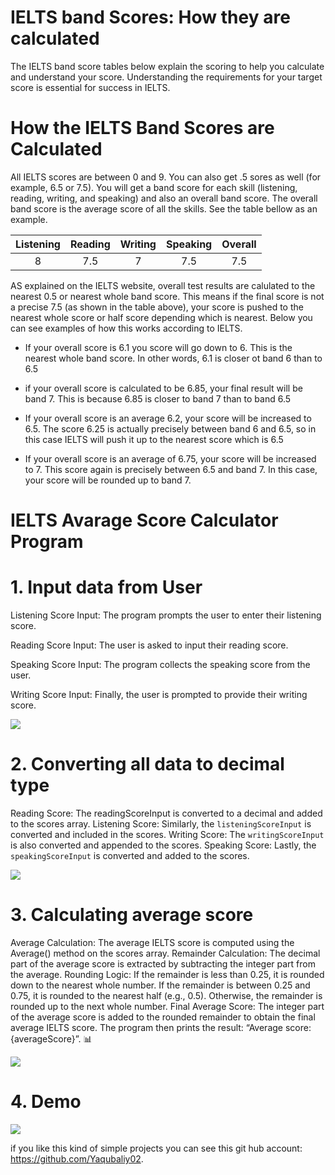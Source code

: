 # IELTS band Scores: How they are calculated

The IELTS band score tables below explain the scoring to help you calculate and understand your score. Understanding the requirements for your target score is essential for success in IELTS.

# How the IELTS Band Scores are Calculated

All IELTS scores are between 0 and 9. You can also get .5 sores as well (for example, 6.5 or 7.5). You will get a band score for each skill (listening, reading, writing, and speaking) and also an overall band score. The overall band score is the average score of all the skills. See the table bellow as an example.

| Listening | Reading | Writing | Speaking | Overall |
|:---------:| :--------:|:--------:|:---------:|:--------:|
|    8      |   7.5   |   7     |    7.5   |  7.5    | 



AS explained on the IELTS website, overall test results are calulated to the nearest 0.5 or nearest whole band score. This means if the final score is not a precise 7.5 (as shown in the table above), your score is pushed to the nearest whole score or half score depending which is nearest. Below you can see examples of how this works according to IELTS.

* If your overall score is 6.1 you score will go down to 6. This is the nearest whole band score. In other words, 6.1 is closer ot band 6 than to 6.5
* if your overall score is calculated to be 6.85, your final result will be band 7. This is because 6.85 is closer to band 7 than to band 6.5

* If your overall score is an average 6.2, your score will be increased to 6.5. The score 6.25 is actually precisely between band 6 and 6.5, so in this case IELTS will push it up to the nearest score which is 6.5
* If your overall score is an average of 6.75, your score will be increased to 7. This score again is precisely between 6.5 and band 7. In this case, your score will be rounded up to band 7.



# IELTS Avarage Score Calculator Program 
# 1. Input data from User
Listening Score Input: The program prompts the user to enter their listening score.

Reading Score Input: The user is asked to input their reading score.

Speaking Score Input: The program collects the speaking score from the user.

Writing Score Input: Finally, the user is prompted to provide their writing score.

![](../IELTSAvarageScoreCalculator/assets/images/inputuser.png)

# 2. Converting all data to decimal type
Reading Score: The readingScoreInput is converted to a decimal and added to the scores array.
Listening Score: Similarly, the `listeningScoreInput` is converted and included in the scores.
Writing Score: The `writingScoreInput` is also converted and appended to the scores.
Speaking Score: Lastly, the `speakingScoreInput` is converted and added to the scores.

![](../IELTSAvarageScoreCalculator/assets/images/convert.png)

# 3. Calculating average score
Average Calculation: The average IELTS score is computed using the Average() method on the scores array.
Remainder Calculation: The decimal part of the average score is extracted by subtracting the integer part from the average.
Rounding Logic:
If the remainder is less than 0.25, it is rounded down to the nearest whole number.
If the remainder is between 0.25 and 0.75, it is rounded to the nearest half (e.g., 0.5).
Otherwise, the remainder is rounded up to the next whole number.
Final Average Score: The integer part of the average score is added to the rounded remainder to obtain the final average IELTS score.
The program then prints the result: “Average score: {averageScore}”. 📊


![](../IELTSAvarageScoreCalculator/assets/images/calculteAverageScore.png)

# 4. Demo


![](../IELTSAvarageScoreCalculator/assets/images/demo2.png)

if you like this kind of simple projects you can see this git hub account: https://github.com/Yaqubaliy02.


